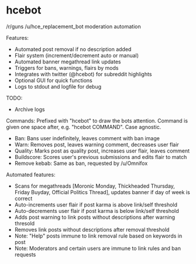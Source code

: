 hcebot
======

/r/guns /u/hce_replacement_bot moderation automation

Features:
* Automated post removal if no description added
* Flair system (increment/decrement auto or manual)
* Automated banner megathread link updates
* Triggers for bans, warnings, flairs by mods
* Integrates with twitter (@hcebot) for subreddit highlights
* Optional GUI for quick functions
* Logs to stdout and logfile for debug

TODO:
* Archive logs

Commands: Prefixed with "hcebot" to draw the bots attention. Command is given one space after, e.g. "hcebot COMMAND". Case agnostic.
* Ban: Bans user indefinitely, leaves comment with ban image
* Warn: Removes post, leaves warning comment, decreases user flair
* Quality: Marks post as quality post, increases user flair, leaves comment
* Buildscore: Scores user's previous submissions and edits flair to match
* Remove kebab: Same as ban, requested by /u/Omnifox

Automated features:
* Scans for megathreads [Moronic Monday, Thickheaded Thursday, Friday Buyday, Official Politics Thread], updates banner if day of week is correct
* Auto-increments user flair if post karma is above link/self threshold
* Auto-decrements user flair if post karma is below link/self threshold
* Adds post warning to link posts without descriptions after warning thresold
* Removes link posts without descriptions after removal threshold
* Note: "Help" posts immune to link removal rule based on keywords in post
* Note: Moderators and certain users are immune to link rules and ban requests
